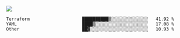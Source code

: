 ![](https://github-profile-summary-cards.vercel.app/api/cards/profile-details?username=igtm&theme=dracula)
<!--START_SECTION:waka-->

```text
Terraform                    ██████████▒░░░░░░░░░░░░░░   41.92 %
YAML                         ████▒░░░░░░░░░░░░░░░░░░░░   17.08 %
Other                        ██▓░░░░░░░░░░░░░░░░░░░░░░   10.93 %
```

<!--END_SECTION:waka-->
